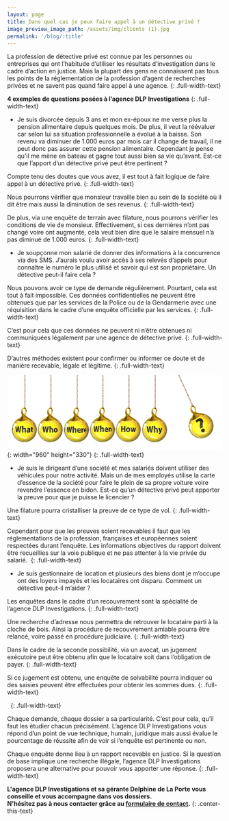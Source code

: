 ```yaml
---
layout: page
title: Dans quel cas je peux faire appel à un détective privé ?
image_preview_image_path: /assets/img/clients (1).jpg
permalink: '/blog/:title'
---
```


La profession de d&eacute;tective priv&eacute; est connue par les personnes ou entreprises qui ont l’habitude d’utiliser les r&eacute;sultats d’investigation dans le cadre d’action en justice. Mais la plupart des gens ne connaissent pas tous les points de la r&eacute;glementation de la profession d’agent de recherches priv&eacute;es et ne savent pas quand faire appel &agrave; une agence.
{: .full-width-text}

**4 exemples de questions pos&eacute;es &agrave; l’agence DLP Investigations**
{: .full-width-text}

* Je suis divorc&eacute;e depuis 3 ans et mon ex-&eacute;poux ne me verse plus la pension alimentaire depuis quelques mois. De plus, il veut la r&eacute;&eacute;valuer car selon lui sa situation professionnelle a &eacute;volu&eacute; &agrave; la baisse. Son revenu va diminuer de 1.000 euros par mois car il change de travail, il ne peut donc pas assurer cette pension alimentaire. Cependant je pense qu’il me m&egrave;ne en bateau et gagne tout aussi bien sa vie qu’avant. Est-ce que l’apport d’un d&eacute;tective priv&eacute; peut &ecirc;tre pertinent ?

Compte tenu des doutes que vous avez, il est tout &agrave; fait logique de faire appel &agrave; un d&eacute;tective priv&eacute;.
{: .full-width-text}

Nous pourrons v&eacute;rifier que monsieur travaille bien au sein de la soci&eacute;t&eacute; o&ugrave; il dit &ecirc;tre mais aussi la diminution de ses revenus.
{: .full-width-text}

De plus, via une enqu&ecirc;te de terrain avec filature, nous pourrons v&eacute;rifier les conditions de vie de monsieur. Effectivement, si ces derni&egrave;res n’ont pas chang&eacute; voire ont augment&eacute;, cela veut bien dire que le salaire mensuel n’a pas diminu&eacute; de 1.000 euros.
{: .full-width-text}

* Je soup&ccedil;onne mon salari&eacute; de donner des informations &agrave; la concurrence via des SMS. J’aurais voulu avoir acc&egrave;s &agrave; ses relev&eacute;s d’appels pour conna&icirc;tre le num&eacute;ro le plus utilis&eacute; et savoir qui est son propri&eacute;taire. Un d&eacute;tective peut-il faire cela ?

Nous pouvons avoir ce type de demande r&eacute;guli&egrave;rement. Pourtant, cela est tout &agrave; fait impossible. Ces donn&eacute;es confidentielles ne peuvent &ecirc;tre obtenues que par les services de la Police ou de la Gendarmerie avec une r&eacute;quisition dans le cadre d’une enqu&ecirc;te officielle par les services.
{: .full-width-text}

C’est pour cela que ces donn&eacute;es ne peuvent ni n’&ecirc;tre obtenues ni communiqu&eacute;es l&eacute;galement par une agence de d&eacute;tective priv&eacute;.
{: .full-width-text}

D’autres m&eacute;thodes existent pour confirmer ou informer ce doute et de mani&egrave;re recevable, l&eacute;gale et l&eacute;gitime.
{: .full-width-text}

![](/assets/img/Interrogations.png){: width="960" height="330"}
{: .full-width-text}

* Je suis le dirigeant d’une soci&eacute;t&eacute; et mes salari&eacute;s doivent utiliser des v&eacute;hicules pour notre activit&eacute;. Mais un de mes employ&eacute;s utilise la carte d’essence de la soci&eacute;t&eacute; pour faire le plein de sa propre voiture voire revendre l’essence en bidon. Est-ce qu’un d&eacute;tective priv&eacute; peut apporter la preuve pour que je puisse le licencier ?

Une filature pourra cristalliser la preuve de ce type de vol.
{: .full-width-text}

Cependant pour que les preuves soient recevables il faut que les r&eacute;glementations de la profession, fran&ccedil;aises et europ&eacute;ennes soient respect&eacute;es durant l’enqu&ecirc;te. Les informations objectives du rapport doivent &ecirc;tre recueillies sur la voie publique et ne pas attenter &agrave; la vie priv&eacute;e du salari&eacute;.&nbsp;
{: .full-width-text}

* Je suis gestionnaire de location et plusieurs des biens dont je m’occupe ont des loyers impay&eacute;s et les locataires ont disparu. Comment un d&eacute;tective peut-il m’aider ?

Les enqu&ecirc;tes dans le cadre d’un recouvrement sont la sp&eacute;cialit&eacute; de l’agence DLP Investigations.
{: .full-width-text}

Une recherche d’adresse nous permettra de retrouver le locataire parti &agrave; la cloche de bois. Ainsi la proc&eacute;dure de recouvrement amiable pourra &ecirc;tre relanc&eacute;, voire pass&eacute; en proc&eacute;dure judiciaire.
{: .full-width-text}

Dans le cadre de la seconde possibilit&eacute;, via un avocat, un jugement ex&eacute;cutoire peut &ecirc;tre obtenu afin que le locataire soit dans l’obligation de payer.
{: .full-width-text}

Si ce jugement est obtenu, une enqu&ecirc;te de solvabilit&eacute; pourra indiquer o&ugrave; des saisies peuvent &ecirc;tre effectu&eacute;es pour obtenir les sommes dues.
{: .full-width-text}

&nbsp;
{: .full-width-text}

<div><p class="full-width-text">Chaque demande, chaque dossier a sa particularit&eacute;. C&rsquo;est pour cela, qu&rsquo;il faut les &eacute;tudier chacun pr&eacute;cis&eacute;ment. L&rsquo;agence DLP Investigations vous r&eacute;pond d&rsquo;un point de vue technique, humain, juridique mais aussi &eacute;value le pourcentage de r&eacute;ussite afin de voir si l&rsquo;enqu&ecirc;te est pertinente ou non.</p></div>

Chaque enqu&ecirc;te donne lieu &agrave; un rapport recevable en justice. Si la question de base implique une recherche ill&eacute;gale, l’agence DLP Investigations proposera une alternative pour pouvoir vous apporter une r&eacute;ponse.
{: .full-width-text}

**L'agence DLP Investigations et sa g&eacute;rante Delphine de La Porte vous conseille et vous accompagne dans vos dossiers.**<br>**N'h&eacute;sitez pas &agrave; nous contacter gr&acirc;ce au&nbsp;[formulaire de contact](https://dlp-investigations.fr/#contact).**
{: .center-this-text}